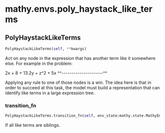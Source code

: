# mathy.envs.poly_haystack_like_terms

## PolyHaystackLikeTerms
```python
PolyHaystackLikeTerms(self, **kwargs)
```
Act on any node in the expression that has another term like it
somewhere else. For example in the problem:

2x + 8 + 13.2y + z^2 + 5x
^^---------------------^^

Applying any rule to one of those nodes is a win. The idea here is that
in order to succeed at this task, the model must build a representation
that can identify like terms in a large expression tree.

### transition_fn
```python
PolyHaystackLikeTerms.transition_fn(self, env_state:mathy.state.MathyEnvState, expression:mathy.core.expressions.MathExpression, features:mathy.state.MathyObservation) -> Union[tf_agents.trajectories.time_step.TimeStep, NoneType]
```
If all like terms are siblings.
